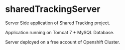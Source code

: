 # sharedTrackingServer

Server Side application of Shared Tracking project.

Application running on Tomcat 7 + MySQL Database.

Server deployed on a free account of Openshift Cluster.
